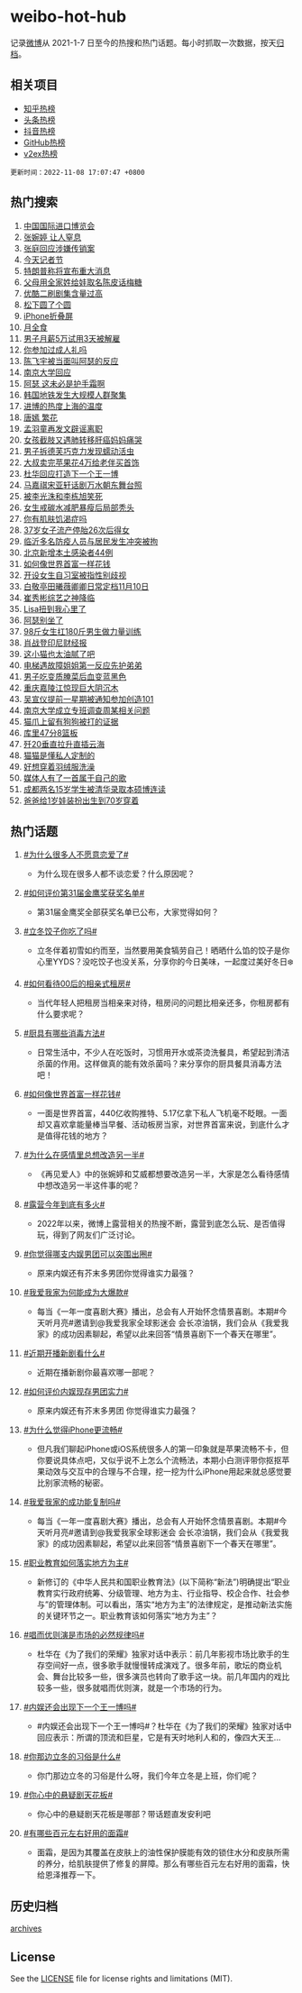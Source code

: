 # weibo-hot-hub

记录[微博](https://www.weibo.com)从 2021-1-7 日至今的热搜和热门话题。每小时抓取一次数据，按天[归档](archives)。

## 相关项目

- [知乎热榜](https://github.com/lonnyzhang423/zhihu-hot-hub)
- [头条热榜](https://github.com/lonnyzhang423/toutiao-hot-hub)
- [抖音热榜](https://github.com/lonnyzhang423/douyin-hot-hub)
- [GitHub热榜](https://github.com/lonnyzhang423/github-hot-hub)
- [v2ex热榜](https://github.com/lonnyzhang423/v2ex-hot-hub)


`更新时间：2022-11-08 17:07:47 +0800`

## 热门搜索

1. [中国国际进口博览会](https://m.weibo.cn/search?containerid=100103type%3D1%26t%3D10%26q%3D%23%E4%B8%AD%E5%9B%BD%E5%9B%BD%E9%99%85%E8%BF%9B%E5%8F%A3%E5%8D%9A%E8%A7%88%E4%BC%9A%23&stream_entry_id=51&isnewpage=1&extparam=seat%3D1%26c_type%3D51%26pos%3D0%26cate%3D10103%26filter_type%3Drealtimehot%26dgr%3D0%26display_time%3D1667898465%26pre_seqid%3D16678984657360258186396&luicode=10000011&lfid=106003type%253D25%2526t%253D3%2526disable_hot%253D1%2526filter_type%253Drealtimehot)
1. [张婉婷 让人窒息](https://m.weibo.cn/search?containerid=100103type%3D1%26t%3D10%26q%3D%E5%BC%A0%E5%A9%89%E5%A9%B7+%E8%AE%A9%E4%BA%BA%E7%AA%92%E6%81%AF&stream_entry_id=31&isnewpage=1&extparam=seat%3D1%26c_type%3D31%26q%3D%25E5%25BC%25A0%25E5%25A9%2589%25E5%25A9%25B7%2520%25E8%25AE%25A9%25E4%25BA%25BA%25E7%25AA%2592%25E6%2581%25AF%26pos%3D0%26flag%3D2%26band_rank%3D1%26dgr%3D0%26filter_type%3Drealtimehot%26realpos%3D1%26cate%3D5001%26lcate%3D5001%26display_time%3D1667898465%26pre_seqid%3D16678984657360258186396&luicode=10000011&lfid=106003type%253D25%2526t%253D3%2526disable_hot%253D1%2526filter_type%253Drealtimehot)
1. [张庭回应涉嫌传销案](https://m.weibo.cn/search?containerid=100103type%3D1%26t%3D10%26q%3D%23%E5%BC%A0%E5%BA%AD%E5%9B%9E%E5%BA%94%E6%B6%89%E5%AB%8C%E4%BC%A0%E9%94%80%E6%A1%88%23&stream_entry_id=31&isnewpage=1&extparam=seat%3D1%26c_type%3D31%26q%3D%2523%25E5%25BC%25A0%25E5%25BA%25AD%25E5%259B%259E%25E5%25BA%2594%25E6%25B6%2589%25E5%25AB%258C%25E4%25BC%25A0%25E9%2594%2580%25E6%25A1%2588%2523%26pos%3D1%26flag%3D1%26band_rank%3D2%26dgr%3D0%26filter_type%3Drealtimehot%26realpos%3D2%26cate%3D5001%26lcate%3D5001%26display_time%3D1667898465%26pre_seqid%3D16678984657360258186396&luicode=10000011&lfid=106003type%253D25%2526t%253D3%2526disable_hot%253D1%2526filter_type%253Drealtimehot)
1. [今天记者节](https://m.weibo.cn/search?containerid=100103type%3D1%26t%3D10%26q%3D%23%E4%BB%8A%E5%A4%A9%E8%AE%B0%E8%80%85%E8%8A%82%23&stream_entry_id=31&isnewpage=1&extparam=seat%3D1%26c_type%3D31%26q%3D%2523%25E4%25BB%258A%25E5%25A4%25A9%25E8%25AE%25B0%25E8%2580%2585%25E8%258A%2582%2523%26pos%3D2%26flag%3D0%26band_rank%3D3%26dgr%3D0%26filter_type%3Drealtimehot%26realpos%3D3%26cate%3D5001%26lcate%3D5001%26display_time%3D1667898465%26pre_seqid%3D16678984657360258186396&luicode=10000011&lfid=106003type%253D25%2526t%253D3%2526disable_hot%253D1%2526filter_type%253Drealtimehot)
1. [特朗普称将宣布重大消息](https://m.weibo.cn/search?containerid=100103type%3D1%26t%3D10%26q%3D%23%E7%89%B9%E6%9C%97%E6%99%AE%E7%A7%B0%E5%B0%86%E5%AE%A3%E5%B8%83%E9%87%8D%E5%A4%A7%E6%B6%88%E6%81%AF%23&stream_entry_id=31&isnewpage=1&extparam=seat%3D1%26c_type%3D31%26q%3D%2523%25E7%2589%25B9%25E6%259C%2597%25E6%2599%25AE%25E7%25A7%25B0%25E5%25B0%2586%25E5%25AE%25A3%25E5%25B8%2583%25E9%2587%258D%25E5%25A4%25A7%25E6%25B6%2588%25E6%2581%25AF%2523%26pos%3D3%26flag%3D0%26band_rank%3D4%26dgr%3D0%26filter_type%3Drealtimehot%26realpos%3D4%26cate%3D5001%26lcate%3D5001%26display_time%3D1667898465%26pre_seqid%3D16678984657360258186396&luicode=10000011&lfid=106003type%253D25%2526t%253D3%2526disable_hot%253D1%2526filter_type%253Drealtimehot)
1. [父母用全家姓给娃取名陈皮话梅糖](https://m.weibo.cn/search?containerid=100103type%3D1%26t%3D10%26q%3D%23%E7%88%B6%E6%AF%8D%E7%94%A8%E5%85%A8%E5%AE%B6%E5%A7%93%E7%BB%99%E5%A8%83%E5%8F%96%E5%90%8D%E9%99%88%E7%9A%AE%E8%AF%9D%E6%A2%85%E7%B3%96%23&stream_entry_id=31&isnewpage=1&extparam=seat%3D1%26c_type%3D31%26q%3D%2523%25E7%2588%25B6%25E6%25AF%258D%25E7%2594%25A8%25E5%2585%25A8%25E5%25AE%25B6%25E5%25A7%2593%25E7%25BB%2599%25E5%25A8%2583%25E5%258F%2596%25E5%2590%258D%25E9%2599%2588%25E7%259A%25AE%25E8%25AF%259D%25E6%25A2%2585%25E7%25B3%2596%2523%26pos%3D4%26flag%3D1%26band_rank%3D5%26dgr%3D0%26filter_type%3Drealtimehot%26realpos%3D5%26cate%3D5001%26lcate%3D5001%26display_time%3D1667898465%26pre_seqid%3D16678984657360258186396&luicode=10000011&lfid=106003type%253D25%2526t%253D3%2526disable_hot%253D1%2526filter_type%253Drealtimehot)
1. [优酷二刷剧集含量过高](https://m.weibo.cn/search?containerid=100103type%3D1%26t%3D10%26q%3D%23%E4%BC%98%E9%85%B7%E4%BA%8C%E5%88%B7%E5%89%A7%E9%9B%86%E5%90%AB%E9%87%8F%E8%BF%87%E9%AB%98%23&stream_entry_id=31&isnewpage=1&extparam=seat%3D1%26c_type%3D31%26q%3D%2523%25E4%25BC%2598%25E9%2585%25B7%25E4%25BA%258C%25E5%2588%25B7%25E5%2589%25A7%25E9%259B%2586%25E5%2590%25AB%25E9%2587%258F%25E8%25BF%2587%25E9%25AB%2598%2523%26pos%3D5%26flag%3D1%26band_rank%3D6%26dgr%3D0%26filter_type%3Drealtimehot%26realpos%3D6%26cate%3D5001%26lcate%3D5001%26display_time%3D1667898465%26pre_seqid%3D16678984657360258186396&luicode=10000011&lfid=106003type%253D25%2526t%253D3%2526disable_hot%253D1%2526filter_type%253Drealtimehot)
1. [松下圆了个圆](https://m.weibo.cn/search?containerid=100103type%3D1%26t%3D10%26q%3D%23%E6%9D%BE%E4%B8%8B%E5%9C%86%E4%BA%86%E4%B8%AA%E5%9C%86%23&stream_entry_id=31&isnewpage=1&extparam=seat%3D1%26c_type%3D31%26dgr%3D0%26q%3D%2523%25E6%259D%25BE%25E4%25B8%258B%25E5%259C%2586%25E4%25BA%2586%25E4%25B8%25AA%25E5%259C%2586%2523%26pos%3D6%26band_rank%3D7%26topic_ad%3D1%26filter_type%3Drealtimehot%26adid%3D170774%26cate%3D5001%26lcate%3D5001%26display_time%3D1667898465%26pre_seqid%3D16678984657360258186396&luicode=10000011&lfid=106003type%253D25%2526t%253D3%2526disable_hot%253D1%2526filter_type%253Drealtimehot)
1. [iPhone折叠屏](https://m.weibo.cn/search?containerid=100103type%3D1%26t%3D10%26q%3DiPhone%E6%8A%98%E5%8F%A0%E5%B1%8F&stream_entry_id=31&isnewpage=1&extparam=seat%3D1%26c_type%3D31%26q%3DiPhone%25E6%258A%2598%25E5%258F%25A0%25E5%25B1%258F%26pos%3D7%26flag%3D0%26band_rank%3D7%26dgr%3D0%26filter_type%3Drealtimehot%26realpos%3D7%26cate%3D5001%26lcate%3D5001%26display_time%3D1667898465%26pre_seqid%3D16678984657360258186396&luicode=10000011&lfid=106003type%253D25%2526t%253D3%2526disable_hot%253D1%2526filter_type%253Drealtimehot)
1. [月全食](https://m.weibo.cn/search?containerid=100103type%3D1%26t%3D10%26q%3D%E6%9C%88%E5%85%A8%E9%A3%9F&stream_entry_id=31&isnewpage=1&extparam=seat%3D1%26c_type%3D31%26q%3D%25E6%259C%2588%25E5%2585%25A8%25E9%25A3%259F%26pos%3D8%26flag%3D1%26band_rank%3D8%26dgr%3D0%26filter_type%3Drealtimehot%26realpos%3D8%26cate%3D5001%26lcate%3D5001%26display_time%3D1667898465%26pre_seqid%3D16678984657360258186396&luicode=10000011&lfid=106003type%253D25%2526t%253D3%2526disable_hot%253D1%2526filter_type%253Drealtimehot)
1. [男子月薪5万试用3天被解雇](https://m.weibo.cn/search?containerid=100103type%3D1%26t%3D10%26q%3D%23%E7%94%B7%E5%AD%90%E6%9C%88%E8%96%AA5%E4%B8%87%E8%AF%95%E7%94%A83%E5%A4%A9%E8%A2%AB%E8%A7%A3%E9%9B%87%23&stream_entry_id=31&isnewpage=1&extparam=seat%3D1%26c_type%3D31%26q%3D%2523%25E7%2594%25B7%25E5%25AD%2590%25E6%259C%2588%25E8%2596%25AA5%25E4%25B8%2587%25E8%25AF%2595%25E7%2594%25A83%25E5%25A4%25A9%25E8%25A2%25AB%25E8%25A7%25A3%25E9%259B%2587%2523%26pos%3D9%26flag%3D2%26band_rank%3D9%26dgr%3D0%26filter_type%3Drealtimehot%26realpos%3D9%26cate%3D5001%26lcate%3D5001%26display_time%3D1667898465%26pre_seqid%3D16678984657360258186396&luicode=10000011&lfid=106003type%253D25%2526t%253D3%2526disable_hot%253D1%2526filter_type%253Drealtimehot)
1. [你参加过成人礼吗](https://m.weibo.cn/search?containerid=100103type%3D1%26t%3D10%26q%3D%23%E4%BD%A0%E5%8F%82%E5%8A%A0%E8%BF%87%E6%88%90%E4%BA%BA%E7%A4%BC%E5%90%97%23&stream_entry_id=31&isnewpage=1&extparam=seat%3D1%26c_type%3D31%26q%3D%2523%25E4%25BD%25A0%25E5%258F%2582%25E5%258A%25A0%25E8%25BF%2587%25E6%2588%2590%25E4%25BA%25BA%25E7%25A4%25BC%25E5%2590%2597%2523%26pos%3D10%26flag%3D1%26band_rank%3D10%26dgr%3D0%26filter_type%3Drealtimehot%26realpos%3D10%26cate%3D5001%26lcate%3D5001%26display_time%3D1667898465%26pre_seqid%3D16678984657360258186396&luicode=10000011&lfid=106003type%253D25%2526t%253D3%2526disable_hot%253D1%2526filter_type%253Drealtimehot)
1. [陈飞宇被当面叫阿瑟的反应](https://m.weibo.cn/search?containerid=100103type%3D1%26t%3D10%26q%3D%23%E9%99%88%E9%A3%9E%E5%AE%87%E8%A2%AB%E5%BD%93%E9%9D%A2%E5%8F%AB%E9%98%BF%E7%91%9F%E7%9A%84%E5%8F%8D%E5%BA%94%23&stream_entry_id=31&isnewpage=1&extparam=seat%3D1%26c_type%3D31%26q%3D%2523%25E9%2599%2588%25E9%25A3%259E%25E5%25AE%2587%25E8%25A2%25AB%25E5%25BD%2593%25E9%259D%25A2%25E5%258F%25AB%25E9%2598%25BF%25E7%2591%259F%25E7%259A%2584%25E5%258F%258D%25E5%25BA%2594%2523%26pos%3D11%26flag%3D1%26band_rank%3D11%26dgr%3D0%26filter_type%3Drealtimehot%26realpos%3D11%26cate%3D5001%26lcate%3D5001%26display_time%3D1667898465%26pre_seqid%3D16678984657360258186396&luicode=10000011&lfid=106003type%253D25%2526t%253D3%2526disable_hot%253D1%2526filter_type%253Drealtimehot)
1. [南京大学回应](https://m.weibo.cn/search?containerid=100103type%3D1%26t%3D10%26q%3D%23%E5%8D%97%E4%BA%AC%E5%A4%A7%E5%AD%A6%E5%9B%9E%E5%BA%94%23&stream_entry_id=31&isnewpage=1&extparam=seat%3D1%26c_type%3D31%26q%3D%2523%25E5%258D%2597%25E4%25BA%25AC%25E5%25A4%25A7%25E5%25AD%25A6%25E5%259B%259E%25E5%25BA%2594%2523%26pos%3D12%26flag%3D0%26band_rank%3D12%26dgr%3D0%26filter_type%3Drealtimehot%26realpos%3D12%26cate%3D5001%26lcate%3D5001%26display_time%3D1667898465%26pre_seqid%3D16678984657360258186396&luicode=10000011&lfid=106003type%253D25%2526t%253D3%2526disable_hot%253D1%2526filter_type%253Drealtimehot)
1. [阿瑟 这未必是护手霜啊](https://m.weibo.cn/search?containerid=100103type%3D1%26t%3D10%26q%3D%E9%98%BF%E7%91%9F+%E8%BF%99%E6%9C%AA%E5%BF%85%E6%98%AF%E6%8A%A4%E6%89%8B%E9%9C%9C%E5%95%8A&stream_entry_id=31&isnewpage=1&extparam=seat%3D1%26c_type%3D31%26q%3D%25E9%2598%25BF%25E7%2591%259F%2520%25E8%25BF%2599%25E6%259C%25AA%25E5%25BF%2585%25E6%2598%25AF%25E6%258A%25A4%25E6%2589%258B%25E9%259C%259C%25E5%2595%258A%26pos%3D13%26flag%3D1%26band_rank%3D13%26dgr%3D0%26filter_type%3Drealtimehot%26realpos%3D13%26cate%3D5001%26lcate%3D5001%26display_time%3D1667898465%26pre_seqid%3D16678984657360258186396&luicode=10000011&lfid=106003type%253D25%2526t%253D3%2526disable_hot%253D1%2526filter_type%253Drealtimehot)
1. [韩国地铁发生大规模人群聚集](https://m.weibo.cn/search?containerid=100103type%3D1%26t%3D10%26q%3D%23%E9%9F%A9%E5%9B%BD%E5%9C%B0%E9%93%81%E5%8F%91%E7%94%9F%E5%A4%A7%E8%A7%84%E6%A8%A1%E4%BA%BA%E7%BE%A4%E8%81%9A%E9%9B%86%23&stream_entry_id=31&isnewpage=1&extparam=seat%3D1%26c_type%3D31%26q%3D%2523%25E9%259F%25A9%25E5%259B%25BD%25E5%259C%25B0%25E9%2593%2581%25E5%258F%2591%25E7%2594%259F%25E5%25A4%25A7%25E8%25A7%2584%25E6%25A8%25A1%25E4%25BA%25BA%25E7%25BE%25A4%25E8%2581%259A%25E9%259B%2586%2523%26pos%3D14%26flag%3D1%26band_rank%3D14%26dgr%3D0%26filter_type%3Drealtimehot%26realpos%3D14%26cate%3D5001%26lcate%3D5001%26display_time%3D1667898465%26pre_seqid%3D16678984657360258186396&luicode=10000011&lfid=106003type%253D25%2526t%253D3%2526disable_hot%253D1%2526filter_type%253Drealtimehot)
1. [进博的热度上海的温度](https://m.weibo.cn/search?containerid=100103type%3D1%26t%3D10%26q%3D%23%E8%BF%9B%E5%8D%9A%E7%9A%84%E7%83%AD%E5%BA%A6%E4%B8%8A%E6%B5%B7%E7%9A%84%E6%B8%A9%E5%BA%A6%23&stream_entry_id=31&isnewpage=1&extparam=seat%3D1%26c_type%3D31%26q%3D%2523%25E8%25BF%259B%25E5%258D%259A%25E7%259A%2584%25E7%2583%25AD%25E5%25BA%25A6%25E4%25B8%258A%25E6%25B5%25B7%25E7%259A%2584%25E6%25B8%25A9%25E5%25BA%25A6%2523%26pos%3D15%26flag%3D0%26band_rank%3D15%26dgr%3D0%26filter_type%3Drealtimehot%26adid%3D170934%26realpos%3D15%26cate%3D5001%26lcate%3D5001%26display_time%3D1667898465%26pre_seqid%3D16678984657360258186396&luicode=10000011&lfid=106003type%253D25%2526t%253D3%2526disable_hot%253D1%2526filter_type%253Drealtimehot)
1. [唐嫣 繁花](https://m.weibo.cn/search?containerid=100103type%3D1%26t%3D10%26q%3D%E5%94%90%E5%AB%A3+%E7%B9%81%E8%8A%B1&stream_entry_id=31&isnewpage=1&extparam=seat%3D1%26c_type%3D31%26q%3D%25E5%2594%2590%25E5%25AB%25A3%2520%25E7%25B9%2581%25E8%258A%25B1%26pos%3D16%26flag%3D1%26band_rank%3D16%26dgr%3D0%26filter_type%3Drealtimehot%26realpos%3D16%26cate%3D5001%26lcate%3D5001%26display_time%3D1667898465%26pre_seqid%3D16678984657360258186396&luicode=10000011&lfid=106003type%253D25%2526t%253D3%2526disable_hot%253D1%2526filter_type%253Drealtimehot)
1. [孟羽童再发文辟谣离职](https://m.weibo.cn/search?containerid=100103type%3D1%26t%3D10%26q%3D%23%E5%AD%9F%E7%BE%BD%E7%AB%A5%E5%86%8D%E5%8F%91%E6%96%87%E8%BE%9F%E8%B0%A3%E7%A6%BB%E8%81%8C%23&stream_entry_id=31&isnewpage=1&extparam=seat%3D1%26c_type%3D31%26q%3D%2523%25E5%25AD%259F%25E7%25BE%25BD%25E7%25AB%25A5%25E5%2586%258D%25E5%258F%2591%25E6%2596%2587%25E8%25BE%259F%25E8%25B0%25A3%25E7%25A6%25BB%25E8%2581%258C%2523%26pos%3D17%26flag%3D1%26band_rank%3D17%26dgr%3D0%26filter_type%3Drealtimehot%26realpos%3D17%26cate%3D5001%26lcate%3D5001%26display_time%3D1667898465%26pre_seqid%3D16678984657360258186396&luicode=10000011&lfid=106003type%253D25%2526t%253D3%2526disable_hot%253D1%2526filter_type%253Drealtimehot)
1. [女孩截肢又遇肺转移肝癌妈妈痛哭](https://m.weibo.cn/search?containerid=100103type%3D1%26t%3D10%26q%3D%E5%A5%B3%E5%AD%A9%E6%88%AA%E8%82%A2%E5%8F%88%E9%81%87%E8%82%BA%E8%BD%AC%E7%A7%BB%E8%82%9D%E7%99%8C%E5%A6%88%E5%A6%88%E7%97%9B%E5%93%AD&stream_entry_id=31&isnewpage=1&extparam=seat%3D1%26c_type%3D31%26q%3D%25E5%25A5%25B3%25E5%25AD%25A9%25E6%2588%25AA%25E8%2582%25A2%25E5%258F%2588%25E9%2581%2587%25E8%2582%25BA%25E8%25BD%25AC%25E7%25A7%25BB%25E8%2582%259D%25E7%2599%258C%25E5%25A6%2588%25E5%25A6%2588%25E7%2597%259B%25E5%2593%25AD%26pos%3D18%26flag%3D0%26band_rank%3D18%26dgr%3D0%26filter_type%3Drealtimehot%26realpos%3D18%26cate%3D5001%26lcate%3D5001%26display_time%3D1667898465%26pre_seqid%3D16678984657360258186396&luicode=10000011&lfid=106003type%253D25%2526t%253D3%2526disable_hot%253D1%2526filter_type%253Drealtimehot)
1. [男子拆德芙巧克力发现蠕动活虫](https://m.weibo.cn/search?containerid=100103type%3D1%26t%3D10%26q%3D%23%E7%94%B7%E5%AD%90%E6%8B%86%E5%BE%B7%E8%8A%99%E5%B7%A7%E5%85%8B%E5%8A%9B%E5%8F%91%E7%8E%B0%E8%A0%95%E5%8A%A8%E6%B4%BB%E8%99%AB%23&stream_entry_id=31&isnewpage=1&extparam=seat%3D1%26c_type%3D31%26q%3D%2523%25E7%2594%25B7%25E5%25AD%2590%25E6%258B%2586%25E5%25BE%25B7%25E8%258A%2599%25E5%25B7%25A7%25E5%2585%258B%25E5%258A%259B%25E5%258F%2591%25E7%258E%25B0%25E8%25A0%2595%25E5%258A%25A8%25E6%25B4%25BB%25E8%2599%25AB%2523%26pos%3D19%26flag%3D1%26band_rank%3D19%26dgr%3D0%26filter_type%3Drealtimehot%26realpos%3D19%26cate%3D5001%26lcate%3D5001%26display_time%3D1667898465%26pre_seqid%3D16678984657360258186396&luicode=10000011&lfid=106003type%253D25%2526t%253D3%2526disable_hot%253D1%2526filter_type%253Drealtimehot)
1. [大叔卖完苹果花4万给老伴买首饰](https://m.weibo.cn/search?containerid=100103type%3D1%26t%3D10%26q%3D%23%E5%A4%A7%E5%8F%94%E5%8D%96%E5%AE%8C%E8%8B%B9%E6%9E%9C%E8%8A%B14%E4%B8%87%E7%BB%99%E8%80%81%E4%BC%B4%E4%B9%B0%E9%A6%96%E9%A5%B0%23&stream_entry_id=31&isnewpage=1&extparam=seat%3D1%26c_type%3D31%26q%3D%2523%25E5%25A4%25A7%25E5%258F%2594%25E5%258D%2596%25E5%25AE%258C%25E8%258B%25B9%25E6%259E%259C%25E8%258A%25B14%25E4%25B8%2587%25E7%25BB%2599%25E8%2580%2581%25E4%25BC%25B4%25E4%25B9%25B0%25E9%25A6%2596%25E9%25A5%25B0%2523%26pos%3D20%26flag%3D0%26band_rank%3D20%26dgr%3D0%26filter_type%3Drealtimehot%26realpos%3D20%26cate%3D5001%26lcate%3D5001%26display_time%3D1667898465%26pre_seqid%3D16678984657360258186396&luicode=10000011&lfid=106003type%253D25%2526t%253D3%2526disable_hot%253D1%2526filter_type%253Drealtimehot)
1. [杜华回应打造下一个王一博](https://m.weibo.cn/search?containerid=100103type%3D1%26t%3D10%26q%3D%23%E6%9D%9C%E5%8D%8E%E5%9B%9E%E5%BA%94%E6%89%93%E9%80%A0%E4%B8%8B%E4%B8%80%E4%B8%AA%E7%8E%8B%E4%B8%80%E5%8D%9A%23&stream_entry_id=31&isnewpage=1&extparam=seat%3D1%26c_type%3D31%26q%3D%2523%25E6%259D%259C%25E5%258D%258E%25E5%259B%259E%25E5%25BA%2594%25E6%2589%2593%25E9%2580%25A0%25E4%25B8%258B%25E4%25B8%2580%25E4%25B8%25AA%25E7%258E%258B%25E4%25B8%2580%25E5%258D%259A%2523%26pos%3D21%26flag%3D1%26band_rank%3D21%26dgr%3D0%26filter_type%3Drealtimehot%26realpos%3D21%26cate%3D5001%26lcate%3D5001%26display_time%3D1667898465%26pre_seqid%3D16678984657360258186396&luicode=10000011&lfid=106003type%253D25%2526t%253D3%2526disable_hot%253D1%2526filter_type%253Drealtimehot)
1. [马嘉祺宋亚轩话剧万水朝东舞台照](https://m.weibo.cn/search?containerid=100103type%3D1%26t%3D10%26q%3D%23%E9%A9%AC%E5%98%89%E7%A5%BA%E5%AE%8B%E4%BA%9A%E8%BD%A9%E8%AF%9D%E5%89%A7%E4%B8%87%E6%B0%B4%E6%9C%9D%E4%B8%9C%E8%88%9E%E5%8F%B0%E7%85%A7%23&stream_entry_id=31&isnewpage=1&extparam=seat%3D1%26c_type%3D31%26q%3D%2523%25E9%25A9%25AC%25E5%2598%2589%25E7%25A5%25BA%25E5%25AE%258B%25E4%25BA%259A%25E8%25BD%25A9%25E8%25AF%259D%25E5%2589%25A7%25E4%25B8%2587%25E6%25B0%25B4%25E6%259C%259D%25E4%25B8%259C%25E8%2588%259E%25E5%258F%25B0%25E7%2585%25A7%2523%26pos%3D22%26flag%3D1%26band_rank%3D22%26dgr%3D0%26filter_type%3Drealtimehot%26realpos%3D22%26cate%3D5001%26lcate%3D5001%26display_time%3D1667898465%26pre_seqid%3D16678984657360258186396&luicode=10000011&lfid=106003type%253D25%2526t%253D3%2526disable_hot%253D1%2526filter_type%253Drealtimehot)
1. [被李光洙和李栋旭笑死](https://m.weibo.cn/search?containerid=100103type%3D1%26t%3D10%26q%3D%23%E8%A2%AB%E6%9D%8E%E5%85%89%E6%B4%99%E5%92%8C%E6%9D%8E%E6%A0%8B%E6%97%AD%E7%AC%91%E6%AD%BB%23&stream_entry_id=31&isnewpage=1&extparam=seat%3D1%26c_type%3D31%26q%3D%2523%25E8%25A2%25AB%25E6%259D%258E%25E5%2585%2589%25E6%25B4%2599%25E5%2592%258C%25E6%259D%258E%25E6%25A0%258B%25E6%2597%25AD%25E7%25AC%2591%25E6%25AD%25BB%2523%26pos%3D23%26flag%3D1%26band_rank%3D23%26dgr%3D0%26filter_type%3Drealtimehot%26realpos%3D23%26cate%3D5001%26lcate%3D5001%26display_time%3D1667898465%26pre_seqid%3D16678984657360258186396&luicode=10000011&lfid=106003type%253D25%2526t%253D3%2526disable_hot%253D1%2526filter_type%253Drealtimehot)
1. [女生戒碳水减肥暴瘦后局部秃头](https://m.weibo.cn/search?containerid=100103type%3D1%26t%3D10%26q%3D%23%E5%A5%B3%E7%94%9F%E6%88%92%E7%A2%B3%E6%B0%B4%E5%87%8F%E8%82%A5%E6%9A%B4%E7%98%A6%E5%90%8E%E5%B1%80%E9%83%A8%E7%A7%83%E5%A4%B4%23&stream_entry_id=31&isnewpage=1&extparam=seat%3D1%26c_type%3D31%26q%3D%2523%25E5%25A5%25B3%25E7%2594%259F%25E6%2588%2592%25E7%25A2%25B3%25E6%25B0%25B4%25E5%2587%258F%25E8%2582%25A5%25E6%259A%25B4%25E7%2598%25A6%25E5%2590%258E%25E5%25B1%2580%25E9%2583%25A8%25E7%25A7%2583%25E5%25A4%25B4%2523%26pos%3D24%26flag%3D0%26band_rank%3D24%26dgr%3D0%26filter_type%3Drealtimehot%26realpos%3D24%26cate%3D5001%26lcate%3D5001%26display_time%3D1667898465%26pre_seqid%3D16678984657360258186396&luicode=10000011&lfid=106003type%253D25%2526t%253D3%2526disable_hot%253D1%2526filter_type%253Drealtimehot)
1. [你有肌肤饥渴症吗](https://m.weibo.cn/search?containerid=100103type%3D1%26t%3D10%26q%3D%23%E4%BD%A0%E6%9C%89%E8%82%8C%E8%82%A4%E9%A5%A5%E6%B8%B4%E7%97%87%E5%90%97%23&stream_entry_id=31&isnewpage=1&extparam=seat%3D1%26c_type%3D31%26q%3D%2523%25E4%25BD%25A0%25E6%259C%2589%25E8%2582%258C%25E8%2582%25A4%25E9%25A5%25A5%25E6%25B8%25B4%25E7%2597%2587%25E5%2590%2597%2523%26pos%3D25%26flag%3D0%26band_rank%3D25%26dgr%3D0%26filter_type%3Drealtimehot%26realpos%3D25%26cate%3D5001%26lcate%3D5001%26display_time%3D1667898465%26pre_seqid%3D16678984657360258186396&luicode=10000011&lfid=106003type%253D25%2526t%253D3%2526disable_hot%253D1%2526filter_type%253Drealtimehot)
1. [37岁女子流产停胎26次后得女](https://m.weibo.cn/search?containerid=100103type%3D1%26t%3D10%26q%3D%2337%E5%B2%81%E5%A5%B3%E5%AD%90%E6%B5%81%E4%BA%A7%E5%81%9C%E8%83%8E26%E6%AC%A1%E5%90%8E%E5%BE%97%E5%A5%B3%23&stream_entry_id=31&isnewpage=1&extparam=seat%3D1%26c_type%3D31%26q%3D%252337%25E5%25B2%2581%25E5%25A5%25B3%25E5%25AD%2590%25E6%25B5%2581%25E4%25BA%25A7%25E5%2581%259C%25E8%2583%258E26%25E6%25AC%25A1%25E5%2590%258E%25E5%25BE%2597%25E5%25A5%25B3%2523%26pos%3D26%26flag%3D0%26band_rank%3D26%26dgr%3D0%26filter_type%3Drealtimehot%26realpos%3D26%26cate%3D5001%26lcate%3D5001%26display_time%3D1667898465%26pre_seqid%3D16678984657360258186396&luicode=10000011&lfid=106003type%253D25%2526t%253D3%2526disable_hot%253D1%2526filter_type%253Drealtimehot)
1. [临沂多名防疫人员与居民发生冲突被拘](https://m.weibo.cn/search?containerid=100103type%3D1%26t%3D10%26q%3D%23%E4%B8%B4%E6%B2%82%E5%A4%9A%E5%90%8D%E9%98%B2%E7%96%AB%E4%BA%BA%E5%91%98%E4%B8%8E%E5%B1%85%E6%B0%91%E5%8F%91%E7%94%9F%E5%86%B2%E7%AA%81%E8%A2%AB%E6%8B%98%23&stream_entry_id=31&isnewpage=1&extparam=seat%3D1%26c_type%3D31%26q%3D%2523%25E4%25B8%25B4%25E6%25B2%2582%25E5%25A4%259A%25E5%2590%258D%25E9%2598%25B2%25E7%2596%25AB%25E4%25BA%25BA%25E5%2591%2598%25E4%25B8%258E%25E5%25B1%2585%25E6%25B0%2591%25E5%258F%2591%25E7%2594%259F%25E5%2586%25B2%25E7%25AA%2581%25E8%25A2%25AB%25E6%258B%2598%2523%26pos%3D27%26flag%3D0%26band_rank%3D27%26dgr%3D0%26filter_type%3Drealtimehot%26realpos%3D27%26cate%3D5001%26lcate%3D5001%26display_time%3D1667898465%26pre_seqid%3D16678984657360258186396&luicode=10000011&lfid=106003type%253D25%2526t%253D3%2526disable_hot%253D1%2526filter_type%253Drealtimehot)
1. [北京新增本土感染者44例](https://m.weibo.cn/search?containerid=100103type%3D1%26t%3D10%26q%3D%23%E5%8C%97%E4%BA%AC%E6%96%B0%E5%A2%9E%E6%9C%AC%E5%9C%9F%E6%84%9F%E6%9F%93%E8%80%8544%E4%BE%8B%23&stream_entry_id=31&isnewpage=1&extparam=seat%3D1%26c_type%3D31%26q%3D%2523%25E5%258C%2597%25E4%25BA%25AC%25E6%2596%25B0%25E5%25A2%259E%25E6%259C%25AC%25E5%259C%259F%25E6%2584%259F%25E6%259F%2593%25E8%2580%258544%25E4%25BE%258B%2523%26pos%3D28%26flag%3D1%26band_rank%3D28%26dgr%3D0%26filter_type%3Drealtimehot%26realpos%3D28%26cate%3D5001%26lcate%3D5001%26display_time%3D1667898465%26pre_seqid%3D16678984657360258186396&luicode=10000011&lfid=106003type%253D25%2526t%253D3%2526disable_hot%253D1%2526filter_type%253Drealtimehot)
1. [如何像世界首富一样花钱](https://m.weibo.cn/search?containerid=100103type%3D1%26t%3D10%26q%3D%23%E5%A6%82%E4%BD%95%E5%83%8F%E4%B8%96%E7%95%8C%E9%A6%96%E5%AF%8C%E4%B8%80%E6%A0%B7%E8%8A%B1%E9%92%B1%23&stream_entry_id=31&isnewpage=1&extparam=seat%3D1%26c_type%3D31%26q%3D%2523%25E5%25A6%2582%25E4%25BD%2595%25E5%2583%258F%25E4%25B8%2596%25E7%2595%258C%25E9%25A6%2596%25E5%25AF%258C%25E4%25B8%2580%25E6%25A0%25B7%25E8%258A%25B1%25E9%2592%25B1%2523%26pos%3D29%26flag%3D0%26band_rank%3D29%26dgr%3D0%26filter_type%3Drealtimehot%26realpos%3D29%26cate%3D5001%26lcate%3D5001%26display_time%3D1667898465%26pre_seqid%3D16678984657360258186396&luicode=10000011&lfid=106003type%253D25%2526t%253D3%2526disable_hot%253D1%2526filter_type%253Drealtimehot)
1. [开设女生自习室被指性别歧视](https://m.weibo.cn/search?containerid=100103type%3D1%26t%3D10%26q%3D%23%E5%BC%80%E8%AE%BE%E5%A5%B3%E7%94%9F%E8%87%AA%E4%B9%A0%E5%AE%A4%E8%A2%AB%E6%8C%87%E6%80%A7%E5%88%AB%E6%AD%A7%E8%A7%86%23&stream_entry_id=31&isnewpage=1&extparam=seat%3D1%26c_type%3D31%26q%3D%2523%25E5%25BC%2580%25E8%25AE%25BE%25E5%25A5%25B3%25E7%2594%259F%25E8%2587%25AA%25E4%25B9%25A0%25E5%25AE%25A4%25E8%25A2%25AB%25E6%258C%2587%25E6%2580%25A7%25E5%2588%25AB%25E6%25AD%25A7%25E8%25A7%2586%2523%26pos%3D30%26flag%3D0%26band_rank%3D30%26dgr%3D0%26filter_type%3Drealtimehot%26realpos%3D30%26cate%3D5001%26lcate%3D5001%26display_time%3D1667898465%26pre_seqid%3D16678984657360258186396&luicode=10000011&lfid=106003type%253D25%2526t%253D3%2526disable_hot%253D1%2526filter_type%253Drealtimehot)
1. [白敬亭田曦薇卿卿日常定档11月10日](https://m.weibo.cn/search?containerid=100103type%3D1%26t%3D10%26q%3D%23%E7%99%BD%E6%95%AC%E4%BA%AD%E7%94%B0%E6%9B%A6%E8%96%87%E5%8D%BF%E5%8D%BF%E6%97%A5%E5%B8%B8%E5%AE%9A%E6%A1%A311%E6%9C%8810%E6%97%A5%23&stream_entry_id=31&isnewpage=1&extparam=seat%3D1%26c_type%3D31%26q%3D%2523%25E7%2599%25BD%25E6%2595%25AC%25E4%25BA%25AD%25E7%2594%25B0%25E6%259B%25A6%25E8%2596%2587%25E5%258D%25BF%25E5%258D%25BF%25E6%2597%25A5%25E5%25B8%25B8%25E5%25AE%259A%25E6%25A1%25A311%25E6%259C%258810%25E6%2597%25A5%2523%26pos%3D31%26flag%3D0%26band_rank%3D31%26dgr%3D0%26filter_type%3Drealtimehot%26realpos%3D31%26cate%3D5001%26lcate%3D5001%26display_time%3D1667898465%26pre_seqid%3D16678984657360258186396&luicode=10000011&lfid=106003type%253D25%2526t%253D3%2526disable_hot%253D1%2526filter_type%253Drealtimehot)
1. [崔秀彬综艺之神降临](https://m.weibo.cn/search?containerid=100103type%3D1%26t%3D10%26q%3D%23%E5%B4%94%E7%A7%80%E5%BD%AC%E7%BB%BC%E8%89%BA%E4%B9%8B%E7%A5%9E%E9%99%8D%E4%B8%B4%23&stream_entry_id=31&isnewpage=1&extparam=seat%3D1%26c_type%3D31%26q%3D%2523%25E5%25B4%2594%25E7%25A7%2580%25E5%25BD%25AC%25E7%25BB%25BC%25E8%2589%25BA%25E4%25B9%258B%25E7%25A5%259E%25E9%2599%258D%25E4%25B8%25B4%2523%26pos%3D32%26flag%3D1%26band_rank%3D32%26dgr%3D0%26filter_type%3Drealtimehot%26realpos%3D32%26cate%3D5001%26lcate%3D5001%26display_time%3D1667898465%26pre_seqid%3D16678984657360258186396&luicode=10000011&lfid=106003type%253D25%2526t%253D3%2526disable_hot%253D1%2526filter_type%253Drealtimehot)
1. [Lisa扭到我心里了](https://m.weibo.cn/search?containerid=100103type%3D1%26t%3D10%26q%3D%23Lisa%E6%89%AD%E5%88%B0%E6%88%91%E5%BF%83%E9%87%8C%E4%BA%86%23&stream_entry_id=31&isnewpage=1&extparam=seat%3D1%26c_type%3D31%26q%3D%2523Lisa%25E6%2589%25AD%25E5%2588%25B0%25E6%2588%2591%25E5%25BF%2583%25E9%2587%258C%25E4%25BA%2586%2523%26pos%3D33%26flag%3D1%26band_rank%3D33%26dgr%3D0%26filter_type%3Drealtimehot%26realpos%3D33%26cate%3D5001%26lcate%3D5001%26display_time%3D1667898465%26pre_seqid%3D16678984657360258186396&luicode=10000011&lfid=106003type%253D25%2526t%253D3%2526disable_hot%253D1%2526filter_type%253Drealtimehot)
1. [阿瑟别坐了](https://m.weibo.cn/search?containerid=100103type%3D1%26t%3D10%26q%3D%23%E9%98%BF%E7%91%9F%E5%88%AB%E5%9D%90%E4%BA%86%23&stream_entry_id=31&isnewpage=1&extparam=seat%3D1%26c_type%3D31%26q%3D%2523%25E9%2598%25BF%25E7%2591%259F%25E5%2588%25AB%25E5%259D%2590%25E4%25BA%2586%2523%26pos%3D34%26flag%3D1%26band_rank%3D34%26dgr%3D0%26filter_type%3Drealtimehot%26realpos%3D34%26cate%3D5001%26lcate%3D5001%26display_time%3D1667898465%26pre_seqid%3D16678984657360258186396&luicode=10000011&lfid=106003type%253D25%2526t%253D3%2526disable_hot%253D1%2526filter_type%253Drealtimehot)
1. [98斤女生扛180斤男生做力量训练](https://m.weibo.cn/search?containerid=100103type%3D1%26t%3D10%26q%3D%2398%E6%96%A4%E5%A5%B3%E7%94%9F%E6%89%9B180%E6%96%A4%E7%94%B7%E7%94%9F%E5%81%9A%E5%8A%9B%E9%87%8F%E8%AE%AD%E7%BB%83%23&stream_entry_id=31&isnewpage=1&extparam=seat%3D1%26c_type%3D31%26q%3D%252398%25E6%2596%25A4%25E5%25A5%25B3%25E7%2594%259F%25E6%2589%259B180%25E6%2596%25A4%25E7%2594%25B7%25E7%2594%259F%25E5%2581%259A%25E5%258A%259B%25E9%2587%258F%25E8%25AE%25AD%25E7%25BB%2583%2523%26pos%3D35%26flag%3D0%26band_rank%3D35%26dgr%3D0%26filter_type%3Drealtimehot%26realpos%3D35%26cate%3D5001%26lcate%3D5001%26display_time%3D1667898465%26pre_seqid%3D16678984657360258186396&luicode=10000011&lfid=106003type%253D25%2526t%253D3%2526disable_hot%253D1%2526filter_type%253Drealtimehot)
1. [肖战登印尼财经报](https://m.weibo.cn/search?containerid=100103type%3D1%26t%3D10%26q%3D%23%E8%82%96%E6%88%98%E7%99%BB%E5%8D%B0%E5%B0%BC%E8%B4%A2%E7%BB%8F%E6%8A%A5%23&stream_entry_id=31&isnewpage=1&extparam=seat%3D1%26c_type%3D31%26q%3D%2523%25E8%2582%2596%25E6%2588%2598%25E7%2599%25BB%25E5%258D%25B0%25E5%25B0%25BC%25E8%25B4%25A2%25E7%25BB%258F%25E6%258A%25A5%2523%26pos%3D36%26flag%3D1%26band_rank%3D36%26dgr%3D0%26filter_type%3Drealtimehot%26realpos%3D36%26cate%3D5001%26lcate%3D5001%26display_time%3D1667898465%26pre_seqid%3D16678984657360258186396&luicode=10000011&lfid=106003type%253D25%2526t%253D3%2526disable_hot%253D1%2526filter_type%253Drealtimehot)
1. [这小猫也太油腻了吧](https://m.weibo.cn/search?containerid=100103type%3D1%26t%3D10%26q%3D%23%E8%BF%99%E5%B0%8F%E7%8C%AB%E4%B9%9F%E5%A4%AA%E6%B2%B9%E8%85%BB%E4%BA%86%E5%90%A7%23&stream_entry_id=31&isnewpage=1&extparam=seat%3D1%26c_type%3D31%26q%3D%2523%25E8%25BF%2599%25E5%25B0%258F%25E7%258C%25AB%25E4%25B9%259F%25E5%25A4%25AA%25E6%25B2%25B9%25E8%2585%25BB%25E4%25BA%2586%25E5%2590%25A7%2523%26pos%3D37%26flag%3D0%26band_rank%3D37%26dgr%3D0%26filter_type%3Drealtimehot%26realpos%3D37%26cate%3D5001%26lcate%3D5001%26display_time%3D1667898465%26pre_seqid%3D16678984657360258186396&luicode=10000011&lfid=106003type%253D25%2526t%253D3%2526disable_hot%253D1%2526filter_type%253Drealtimehot)
1. [电梯遇故障姐姐第一反应先护弟弟](https://m.weibo.cn/search?containerid=100103type%3D1%26t%3D10%26q%3D%23%E7%94%B5%E6%A2%AF%E9%81%87%E6%95%85%E9%9A%9C%E5%A7%90%E5%A7%90%E7%AC%AC%E4%B8%80%E5%8F%8D%E5%BA%94%E5%85%88%E6%8A%A4%E5%BC%9F%E5%BC%9F%23&stream_entry_id=31&isnewpage=1&extparam=seat%3D1%26c_type%3D31%26q%3D%2523%25E7%2594%25B5%25E6%25A2%25AF%25E9%2581%2587%25E6%2595%2585%25E9%259A%259C%25E5%25A7%2590%25E5%25A7%2590%25E7%25AC%25AC%25E4%25B8%2580%25E5%258F%258D%25E5%25BA%2594%25E5%2585%2588%25E6%258A%25A4%25E5%25BC%259F%25E5%25BC%259F%2523%26pos%3D38%26flag%3D0%26band_rank%3D38%26dgr%3D0%26filter_type%3Drealtimehot%26realpos%3D38%26cate%3D5001%26lcate%3D5001%26display_time%3D1667898465%26pre_seqid%3D16678984657360258186396&luicode=10000011&lfid=106003type%253D25%2526t%253D3%2526disable_hot%253D1%2526filter_type%253Drealtimehot)
1. [男子吃变质腌菜后血变蓝黑色](https://m.weibo.cn/search?containerid=100103type%3D1%26t%3D10%26q%3D%23%E7%94%B7%E5%AD%90%E5%90%83%E5%8F%98%E8%B4%A8%E8%85%8C%E8%8F%9C%E5%90%8E%E8%A1%80%E5%8F%98%E8%93%9D%E9%BB%91%E8%89%B2%23&stream_entry_id=31&isnewpage=1&extparam=seat%3D1%26c_type%3D31%26q%3D%2523%25E7%2594%25B7%25E5%25AD%2590%25E5%2590%2583%25E5%258F%2598%25E8%25B4%25A8%25E8%2585%258C%25E8%258F%259C%25E5%2590%258E%25E8%25A1%2580%25E5%258F%2598%25E8%2593%259D%25E9%25BB%2591%25E8%2589%25B2%2523%26pos%3D39%26flag%3D0%26band_rank%3D39%26dgr%3D0%26filter_type%3Drealtimehot%26realpos%3D39%26cate%3D5001%26lcate%3D5001%26display_time%3D1667898465%26pre_seqid%3D16678984657360258186396&luicode=10000011&lfid=106003type%253D25%2526t%253D3%2526disable_hot%253D1%2526filter_type%253Drealtimehot)
1. [重庆嘉陵江惊现巨大阴沉木](https://m.weibo.cn/search?containerid=100103type%3D1%26t%3D10%26q%3D%23%E9%87%8D%E5%BA%86%E5%98%89%E9%99%B5%E6%B1%9F%E6%83%8A%E7%8E%B0%E5%B7%A8%E5%A4%A7%E9%98%B4%E6%B2%89%E6%9C%A8%23&stream_entry_id=31&isnewpage=1&extparam=seat%3D1%26c_type%3D31%26q%3D%2523%25E9%2587%258D%25E5%25BA%2586%25E5%2598%2589%25E9%2599%25B5%25E6%25B1%259F%25E6%2583%258A%25E7%258E%25B0%25E5%25B7%25A8%25E5%25A4%25A7%25E9%2598%25B4%25E6%25B2%2589%25E6%259C%25A8%2523%26pos%3D40%26flag%3D0%26band_rank%3D40%26dgr%3D0%26filter_type%3Drealtimehot%26realpos%3D40%26cate%3D5001%26lcate%3D5001%26display_time%3D1667898465%26pre_seqid%3D16678984657360258186396&luicode=10000011&lfid=106003type%253D25%2526t%253D3%2526disable_hot%253D1%2526filter_type%253Drealtimehot)
1. [吴宣仪提前一星期被通知参加创造101](https://m.weibo.cn/search?containerid=100103type%3D1%26t%3D10%26q%3D%23%E5%90%B4%E5%AE%A3%E4%BB%AA%E6%8F%90%E5%89%8D%E4%B8%80%E6%98%9F%E6%9C%9F%E8%A2%AB%E9%80%9A%E7%9F%A5%E5%8F%82%E5%8A%A0%E5%88%9B%E9%80%A0101%23&stream_entry_id=31&isnewpage=1&extparam=seat%3D1%26c_type%3D31%26q%3D%2523%25E5%2590%25B4%25E5%25AE%25A3%25E4%25BB%25AA%25E6%258F%2590%25E5%2589%258D%25E4%25B8%2580%25E6%2598%259F%25E6%259C%259F%25E8%25A2%25AB%25E9%2580%259A%25E7%259F%25A5%25E5%258F%2582%25E5%258A%25A0%25E5%2588%259B%25E9%2580%25A0101%2523%26pos%3D41%26flag%3D0%26band_rank%3D41%26dgr%3D0%26filter_type%3Drealtimehot%26realpos%3D41%26cate%3D5001%26lcate%3D5001%26display_time%3D1667898465%26pre_seqid%3D16678984657360258186396&luicode=10000011&lfid=106003type%253D25%2526t%253D3%2526disable_hot%253D1%2526filter_type%253Drealtimehot)
1. [南京大学成立专班调查周某相关问题](https://m.weibo.cn/search?containerid=100103type%3D1%26t%3D10%26q%3D%23%E5%8D%97%E4%BA%AC%E5%A4%A7%E5%AD%A6%E6%88%90%E7%AB%8B%E4%B8%93%E7%8F%AD%E8%B0%83%E6%9F%A5%E5%91%A8%E6%9F%90%E7%9B%B8%E5%85%B3%E9%97%AE%E9%A2%98%23&stream_entry_id=31&isnewpage=1&extparam=seat%3D1%26c_type%3D31%26q%3D%2523%25E5%258D%2597%25E4%25BA%25AC%25E5%25A4%25A7%25E5%25AD%25A6%25E6%2588%2590%25E7%25AB%258B%25E4%25B8%2593%25E7%258F%25AD%25E8%25B0%2583%25E6%259F%25A5%25E5%2591%25A8%25E6%259F%2590%25E7%259B%25B8%25E5%2585%25B3%25E9%2597%25AE%25E9%25A2%2598%2523%26pos%3D42%26flag%3D1%26band_rank%3D42%26dgr%3D0%26filter_type%3Drealtimehot%26realpos%3D42%26cate%3D5001%26lcate%3D5001%26display_time%3D1667898465%26pre_seqid%3D16678984657360258186396&luicode=10000011&lfid=106003type%253D25%2526t%253D3%2526disable_hot%253D1%2526filter_type%253Drealtimehot)
1. [猫爪上留有狗狗被打的证据](https://m.weibo.cn/search?containerid=100103type%3D1%26t%3D10%26q%3D%23%E7%8C%AB%E7%88%AA%E4%B8%8A%E7%95%99%E6%9C%89%E7%8B%97%E7%8B%97%E8%A2%AB%E6%89%93%E7%9A%84%E8%AF%81%E6%8D%AE%23&stream_entry_id=31&isnewpage=1&extparam=seat%3D1%26c_type%3D31%26q%3D%2523%25E7%258C%25AB%25E7%2588%25AA%25E4%25B8%258A%25E7%2595%2599%25E6%259C%2589%25E7%258B%2597%25E7%258B%2597%25E8%25A2%25AB%25E6%2589%2593%25E7%259A%2584%25E8%25AF%2581%25E6%258D%25AE%2523%26pos%3D43%26flag%3D0%26band_rank%3D43%26dgr%3D0%26filter_type%3Drealtimehot%26realpos%3D43%26cate%3D5001%26lcate%3D5001%26display_time%3D1667898465%26pre_seqid%3D16678984657360258186396&luicode=10000011&lfid=106003type%253D25%2526t%253D3%2526disable_hot%253D1%2526filter_type%253Drealtimehot)
1. [库里47分8篮板](https://m.weibo.cn/search?containerid=100103type%3D1%26t%3D10%26q%3D%23%E5%BA%93%E9%87%8C47%E5%88%868%E7%AF%AE%E6%9D%BF%23&stream_entry_id=31&isnewpage=1&extparam=seat%3D1%26c_type%3D31%26q%3D%2523%25E5%25BA%2593%25E9%2587%258C47%25E5%2588%25868%25E7%25AF%25AE%25E6%259D%25BF%2523%26pos%3D44%26flag%3D0%26band_rank%3D44%26dgr%3D0%26filter_type%3Drealtimehot%26realpos%3D44%26cate%3D5001%26lcate%3D5001%26display_time%3D1667898465%26pre_seqid%3D16678984657360258186396&luicode=10000011&lfid=106003type%253D25%2526t%253D3%2526disable_hot%253D1%2526filter_type%253Drealtimehot)
1. [歼20垂直拉升直插云海](https://m.weibo.cn/search?containerid=100103type%3D1%26t%3D10%26q%3D%23%E6%AD%BC20%E5%9E%82%E7%9B%B4%E6%8B%89%E5%8D%87%E7%9B%B4%E6%8F%92%E4%BA%91%E6%B5%B7%23&stream_entry_id=31&isnewpage=1&extparam=seat%3D1%26c_type%3D31%26q%3D%2523%25E6%25AD%25BC20%25E5%259E%2582%25E7%259B%25B4%25E6%258B%2589%25E5%258D%2587%25E7%259B%25B4%25E6%258F%2592%25E4%25BA%2591%25E6%25B5%25B7%2523%26pos%3D45%26flag%3D0%26band_rank%3D45%26dgr%3D0%26filter_type%3Drealtimehot%26realpos%3D45%26cate%3D5001%26lcate%3D5001%26display_time%3D1667898465%26pre_seqid%3D16678984657360258186396&luicode=10000011&lfid=106003type%253D25%2526t%253D3%2526disable_hot%253D1%2526filter_type%253Drealtimehot)
1. [猫猫是懂私人定制的](https://m.weibo.cn/search?containerid=100103type%3D1%26t%3D10%26q%3D%23%E7%8C%AB%E7%8C%AB%E6%98%AF%E6%87%82%E7%A7%81%E4%BA%BA%E5%AE%9A%E5%88%B6%E7%9A%84%23&stream_entry_id=31&isnewpage=1&extparam=seat%3D1%26c_type%3D31%26q%3D%2523%25E7%258C%25AB%25E7%258C%25AB%25E6%2598%25AF%25E6%2587%2582%25E7%25A7%2581%25E4%25BA%25BA%25E5%25AE%259A%25E5%2588%25B6%25E7%259A%2584%2523%26pos%3D46%26flag%3D1%26band_rank%3D46%26dgr%3D0%26filter_type%3Drealtimehot%26realpos%3D46%26cate%3D5001%26lcate%3D5001%26display_time%3D1667898465%26pre_seqid%3D16678984657360258186396&luicode=10000011&lfid=106003type%253D25%2526t%253D3%2526disable_hot%253D1%2526filter_type%253Drealtimehot)
1. [好想穿着羽绒服洗澡](https://m.weibo.cn/search?containerid=100103type%3D1%26t%3D10%26q%3D%23%E5%A5%BD%E6%83%B3%E7%A9%BF%E7%9D%80%E7%BE%BD%E7%BB%92%E6%9C%8D%E6%B4%97%E6%BE%A1%23&stream_entry_id=31&isnewpage=1&extparam=seat%3D1%26c_type%3D31%26q%3D%2523%25E5%25A5%25BD%25E6%2583%25B3%25E7%25A9%25BF%25E7%259D%2580%25E7%25BE%25BD%25E7%25BB%2592%25E6%259C%258D%25E6%25B4%2597%25E6%25BE%25A1%2523%26pos%3D47%26flag%3D1%26band_rank%3D47%26dgr%3D0%26filter_type%3Drealtimehot%26realpos%3D47%26cate%3D5001%26lcate%3D5001%26display_time%3D1667898465%26pre_seqid%3D16678984657360258186396&luicode=10000011&lfid=106003type%253D25%2526t%253D3%2526disable_hot%253D1%2526filter_type%253Drealtimehot)
1. [媒体人有了一首属于自己的歌](https://m.weibo.cn/search?containerid=100103type%3D1%26t%3D10%26q%3D%23%E5%AA%92%E4%BD%93%E4%BA%BA%E6%9C%89%E4%BA%86%E4%B8%80%E9%A6%96%E5%B1%9E%E4%BA%8E%E8%87%AA%E5%B7%B1%E7%9A%84%E6%AD%8C%23&stream_entry_id=31&isnewpage=1&extparam=seat%3D1%26c_type%3D31%26q%3D%2523%25E5%25AA%2592%25E4%25BD%2593%25E4%25BA%25BA%25E6%259C%2589%25E4%25BA%2586%25E4%25B8%2580%25E9%25A6%2596%25E5%25B1%259E%25E4%25BA%258E%25E8%2587%25AA%25E5%25B7%25B1%25E7%259A%2584%25E6%25AD%258C%2523%26pos%3D48%26flag%3D0%26band_rank%3D48%26dgr%3D0%26filter_type%3Drealtimehot%26realpos%3D48%26cate%3D5001%26lcate%3D5001%26display_time%3D1667898465%26pre_seqid%3D16678984657360258186396&luicode=10000011&lfid=106003type%253D25%2526t%253D3%2526disable_hot%253D1%2526filter_type%253Drealtimehot)
1. [成都两名15岁学生被清华录取本硕博连读](https://m.weibo.cn/search?containerid=100103type%3D1%26t%3D10%26q%3D%23%E6%88%90%E9%83%BD%E4%B8%A4%E5%90%8D15%E5%B2%81%E5%AD%A6%E7%94%9F%E8%A2%AB%E6%B8%85%E5%8D%8E%E5%BD%95%E5%8F%96%E6%9C%AC%E7%A1%95%E5%8D%9A%E8%BF%9E%E8%AF%BB%23&stream_entry_id=31&isnewpage=1&extparam=seat%3D1%26c_type%3D31%26q%3D%2523%25E6%2588%2590%25E9%2583%25BD%25E4%25B8%25A4%25E5%2590%258D15%25E5%25B2%2581%25E5%25AD%25A6%25E7%2594%259F%25E8%25A2%25AB%25E6%25B8%2585%25E5%258D%258E%25E5%25BD%2595%25E5%258F%2596%25E6%259C%25AC%25E7%25A1%2595%25E5%258D%259A%25E8%25BF%259E%25E8%25AF%25BB%2523%26pos%3D49%26flag%3D0%26band_rank%3D49%26dgr%3D0%26filter_type%3Drealtimehot%26realpos%3D49%26cate%3D5001%26lcate%3D5001%26display_time%3D1667898465%26pre_seqid%3D16678984657360258186396&luicode=10000011&lfid=106003type%253D25%2526t%253D3%2526disable_hot%253D1%2526filter_type%253Drealtimehot)
1. [爸爸给1岁娃装扮出生到70岁穿着](https://m.weibo.cn/search?containerid=100103type%3D1%26t%3D10%26q%3D%23%E7%88%B8%E7%88%B8%E7%BB%991%E5%B2%81%E5%A8%83%E8%A3%85%E6%89%AE%E5%87%BA%E7%94%9F%E5%88%B070%E5%B2%81%E7%A9%BF%E7%9D%80%23&stream_entry_id=31&isnewpage=1&extparam=seat%3D1%26c_type%3D31%26q%3D%2523%25E7%2588%25B8%25E7%2588%25B8%25E7%25BB%25991%25E5%25B2%2581%25E5%25A8%2583%25E8%25A3%2585%25E6%2589%25AE%25E5%2587%25BA%25E7%2594%259F%25E5%2588%25B070%25E5%25B2%2581%25E7%25A9%25BF%25E7%259D%2580%2523%26pos%3D50%26flag%3D1%26band_rank%3D50%26dgr%3D0%26filter_type%3Drealtimehot%26realpos%3D50%26cate%3D5001%26lcate%3D5001%26display_time%3D1667898465%26pre_seqid%3D16678984657360258186396&luicode=10000011&lfid=106003type%253D25%2526t%253D3%2526disable_hot%253D1%2526filter_type%253Drealtimehot)

## 热门话题

1. [#为什么很多人不愿意恋爱了#](https://m.weibo.cn/search?containerid=231522type%3D1%26t%3D10%26q%3D%23%E4%B8%BA%E4%BB%80%E4%B9%88%E5%BE%88%E5%A4%9A%E4%BA%BA%E4%B8%8D%E6%84%BF%E6%84%8F%E6%81%8B%E7%88%B1%E4%BA%86%23&stream_entry_id=128&isnewpage=1&extparam=seat%3D1%26c_type%3D128%26unitid%3D1667820639036%26cate%3D5004%26pos%3D1-0-0%26lcate%3D5004%26dgr%3D0%26display_time%3D1667898467%26pre_seqid%3D1667898467019029166196&luicode=10000011&lfid=231648_-_4)
    - 为什么现在很多人都不谈恋爱？什么原因呢？

1. [#如何评价第31届金鹰奖获奖名单#](https://m.weibo.cn/search?containerid=231522type%3D1%26t%3D10%26q%3D%23%E5%A6%82%E4%BD%95%E8%AF%84%E4%BB%B7%E7%AC%AC31%E5%B1%8A%E9%87%91%E9%B9%B0%E5%A5%96%E8%8E%B7%E5%A5%96%E5%90%8D%E5%8D%95%23&stream_entry_id=128&isnewpage=1&extparam=seat%3D1%26c_type%3D128%26unitid%3D1667793028821%26cate%3D5004%26pos%3D1-0-1%26lcate%3D5004%26dgr%3D0%26display_time%3D1667898467%26pre_seqid%3D1667898467019029166196&luicode=10000011&lfid=231648_-_4)
    - 第31届金鹰奖全部获奖名单已公布，大家觉得如何？

1. [#立冬饺子你吃了吗#](https://m.weibo.cn/search?containerid=231522type%3D1%26t%3D10%26q%3D%23%E7%AB%8B%E5%86%AC%E9%A5%BA%E5%AD%90%E4%BD%A0%E5%90%83%E4%BA%86%E5%90%97%23&stream_entry_id=128&isnewpage=1&extparam=seat%3D1%26c_type%3D128%26unitid%3D1667828141547%26cate%3D5004%26pos%3D1-0-2%26lcate%3D5004%26dgr%3D0%26display_time%3D1667898467%26pre_seqid%3D1667898467019029166196&luicode=10000011&lfid=231648_-_4)
    - 立冬伴着初雪如约而至，当然要用美食犒劳自己！晒晒什么馅的饺子是你心里YYDS？没吃饺子也没关系，分享你的今日美味，一起度过美好冬日❄️ ​​​

1. [#如何看待00后的相亲式租房#](https://m.weibo.cn/search?containerid=231522type%3D1%26t%3D10%26q%3D%23%E5%A6%82%E4%BD%95%E7%9C%8B%E5%BE%8500%E5%90%8E%E7%9A%84%E7%9B%B8%E4%BA%B2%E5%BC%8F%E7%A7%9F%E6%88%BF%23&stream_entry_id=128&isnewpage=1&extparam=seat%3D1%26c_type%3D128%26unitid%3D1667801440461%26cate%3D5004%26pos%3D1-0-3%26lcate%3D5004%26dgr%3D0%26display_time%3D1667898467%26pre_seqid%3D1667898467019029166196&luicode=10000011&lfid=231648_-_4)
    - 当代年轻人把租房当相亲来对待，租房问的问题比相亲还多，你租房都有什么要求呢？

1. [#厨具有哪些消毒方法#](https://m.weibo.cn/search?containerid=231522type%3D1%26t%3D10%26q%3D%23%E5%8E%A8%E5%85%B7%E6%9C%89%E5%93%AA%E4%BA%9B%E6%B6%88%E6%AF%92%E6%96%B9%E6%B3%95%23&stream_entry_id=128&isnewpage=1&extparam=seat%3D1%26c_type%3D128%26unitid%3D44856%26cate%3D5004%26pos%3D1-0-4%26lcate%3D5004%26dgr%3D0%26display_time%3D1667898467%26pre_seqid%3D1667898467019029166196&luicode=10000011&lfid=231648_-_4)
    - 日常生活中，不少人在吃饭时，习惯用开水或茶烫洗餐具，希望起到清洁杀菌的作用。这样做真的能有效杀菌吗？来分享你的厨具餐具消毒方法吧！

1. [#如何像世界首富一样花钱#](https://m.weibo.cn/search?containerid=231522type%3D1%26t%3D10%26q%3D%23%E5%A6%82%E4%BD%95%E5%83%8F%E4%B8%96%E7%95%8C%E9%A6%96%E5%AF%8C%E4%B8%80%E6%A0%B7%E8%8A%B1%E9%92%B1%23&stream_entry_id=128&isnewpage=1&extparam=seat%3D1%26c_type%3D128%26unitid%3D1667890539759%26cate%3D5004%26pos%3D1-0-5%26lcate%3D5004%26dgr%3D0%26display_time%3D1667898467%26pre_seqid%3D1667898467019029166196&luicode=10000011&lfid=231648_-_4)
    - 一面是世界首富，440亿收购推特、5.17亿拿下私人飞机毫不眨眼。一面却又喜欢拿能量棒当早餐、活动板房当家，对世界首富来说，到底什么才是值得花钱的地方？

1. [#为什么在感情里总想改造另一半#](https://m.weibo.cn/search?containerid=231522type%3D1%26t%3D10%26q%3D%23%E4%B8%BA%E4%BB%80%E4%B9%88%E5%9C%A8%E6%84%9F%E6%83%85%E9%87%8C%E6%80%BB%E6%83%B3%E6%94%B9%E9%80%A0%E5%8F%A6%E4%B8%80%E5%8D%8A%23&stream_entry_id=128&isnewpage=1&extparam=seat%3D1%26c_type%3D128%26unitid%3D1667890240896%26cate%3D5004%26pos%3D1-0-6%26lcate%3D5004%26dgr%3D0%26display_time%3D1667898467%26pre_seqid%3D1667898467019029166196&luicode=10000011&lfid=231648_-_4)
    - 《再见爱人》中的张婉婷和艾威都想要改造另一半，大家是怎么看待感情中想改造另一半这件事的呢？

1. [#露营今年到底有多火#](https://m.weibo.cn/search?containerid=231522type%3D1%26t%3D10%26q%3D%23%E9%9C%B2%E8%90%A5%E4%BB%8A%E5%B9%B4%E5%88%B0%E5%BA%95%E6%9C%89%E5%A4%9A%E7%81%AB%23&stream_entry_id=128&isnewpage=1&extparam=seat%3D1%26c_type%3D128%26unitid%3D1667807135634%26cate%3D5004%26pos%3D1-0-7%26lcate%3D5004%26dgr%3D0%26display_time%3D1667898467%26pre_seqid%3D1667898467019029166196&luicode=10000011&lfid=231648_-_4)
    - 2022年以来，微博上露营相关的热搜不断，露营到底怎么玩、是否值得玩，得到了网友们广泛讨论。

1. [#你觉得哪支内娱男团可以突围出圈#](https://m.weibo.cn/search?containerid=231522type%3D1%26t%3D10%26q%3D%23%E4%BD%A0%E8%A7%89%E5%BE%97%E5%93%AA%E6%94%AF%E5%86%85%E5%A8%B1%E7%94%B7%E5%9B%A2%E5%8F%AF%E4%BB%A5%E7%AA%81%E5%9B%B4%E5%87%BA%E5%9C%88%23&stream_entry_id=128&isnewpage=1&extparam=seat%3D1%26c_type%3D128%26unitid%3D1667893257058%26cate%3D5004%26pos%3D1-0-8%26lcate%3D5004%26dgr%3D0%26display_time%3D1667898467%26pre_seqid%3D1667898467019029166196&luicode=10000011&lfid=231648_-_4)
    - 原来内娱还有芥末多男团你觉得谁实力最强？

1. [#我爱我家为何能成为大爆款#](https://m.weibo.cn/search?containerid=231522type%3D1%26t%3D10%26q%3D%23%E6%88%91%E7%88%B1%E6%88%91%E5%AE%B6%E4%B8%BA%E4%BD%95%E8%83%BD%E6%88%90%E4%B8%BA%E5%A4%A7%E7%88%86%E6%AC%BE%23&stream_entry_id=128&isnewpage=1&extparam=seat%3D1%26c_type%3D128%26unitid%3D1667893254887%26cate%3D5004%26pos%3D1-0-9%26lcate%3D5004%26dgr%3D0%26display_time%3D1667898467%26pre_seqid%3D1667898467019029166196&luicode=10000011&lfid=231648_-_4)
    - 每当《一年一度喜剧大赛》播出，总会有人开始怀念情景喜剧。本期#今天听月亮#邀请到@我爱我家全球影迷会 会长凉油锅，我们会从《我爱我家》的成功因素聊起，希望以此来回答“情景喜剧下一个春天在哪里”。

1. [#近期开播新剧看什么#](https://m.weibo.cn/search?containerid=231522type%3D1%26t%3D10%26q%3D%23%E8%BF%91%E6%9C%9F%E5%BC%80%E6%92%AD%E6%96%B0%E5%89%A7%E7%9C%8B%E4%BB%80%E4%B9%88%23&stream_entry_id=128&isnewpage=1&extparam=seat%3D1%26c_type%3D128%26unitid%3D1667892954118%26cate%3D5004%26pos%3D1-0-10%26lcate%3D5004%26dgr%3D0%26display_time%3D1667898467%26pre_seqid%3D1667898467019029166196&luicode=10000011&lfid=231648_-_4)
    - 近期在播新剧你最喜欢哪一部呢？

1. [#如何评价内娱现存男团实力#](https://m.weibo.cn/search?containerid=231522type%3D1%26t%3D10%26q%3D%23%E5%A6%82%E4%BD%95%E8%AF%84%E4%BB%B7%E5%86%85%E5%A8%B1%E7%8E%B0%E5%AD%98%E7%94%B7%E5%9B%A2%E5%AE%9E%E5%8A%9B%23&stream_entry_id=128&isnewpage=1&extparam=seat%3D1%26c_type%3D128%26unitid%3D1667892952489%26cate%3D5004%26pos%3D1-0-11%26lcate%3D5004%26dgr%3D0%26display_time%3D1667898467%26pre_seqid%3D1667898467019029166196&luicode=10000011&lfid=231648_-_4)
    - 原来内娱还有芥末多男团 你觉得谁实力最强？

1. [#为什么觉得iPhone更流畅#](https://m.weibo.cn/search?containerid=231522type%3D1%26t%3D10%26q%3D%23%E4%B8%BA%E4%BB%80%E4%B9%88%E8%A7%89%E5%BE%97iPhone%E6%9B%B4%E6%B5%81%E7%95%85%23&stream_entry_id=128&isnewpage=1&extparam=seat%3D1%26c_type%3D128%26unitid%3D1667820341328%26cate%3D5004%26pos%3D1-0-12%26lcate%3D5004%26dgr%3D0%26display_time%3D1667898467%26pre_seqid%3D1667898467019029166196&luicode=10000011&lfid=231648_-_4)
    - 但凡我们聊起iPhone或iOS系统很多人的第一印象就是苹果流畅不卡，但你要说具体点吧，又似乎说不上怎么个流畅法，本期小白测评带你抠抠苹果动效与交互中的合理与不合理，挖一挖为什么iPhone用起来就总感觉要比别家流畅的秘密。

1. [#我爱我家的成功能复制吗#](https://m.weibo.cn/search?containerid=231522type%3D1%26t%3D10%26q%3D%23%E6%88%91%E7%88%B1%E6%88%91%E5%AE%B6%E7%9A%84%E6%88%90%E5%8A%9F%E8%83%BD%E5%A4%8D%E5%88%B6%E5%90%97%23&stream_entry_id=128&isnewpage=1&extparam=seat%3D1%26c_type%3D128%26unitid%3D1667810751479%26cate%3D5004%26pos%3D1-0-13%26lcate%3D5004%26dgr%3D0%26display_time%3D1667898467%26pre_seqid%3D1667898467019029166196&luicode=10000011&lfid=231648_-_4)
    - 每当《一年一度喜剧大赛》播出，总会有人开始怀念情景喜剧。本期#今天听月亮#邀请到@我爱我家全球影迷会 会长凉油锅，我们会从《我爱我家》的成功因素聊起，希望以此来回答“情景喜剧下一个春天在哪里”。

1. [#职业教育如何落实地方为主#](https://m.weibo.cn/search?containerid=231522type%3D1%26t%3D10%26q%3D%23%E8%81%8C%E4%B8%9A%E6%95%99%E8%82%B2%E5%A6%82%E4%BD%95%E8%90%BD%E5%AE%9E%E5%9C%B0%E6%96%B9%E4%B8%BA%E4%B8%BB%23&stream_entry_id=128&isnewpage=1&extparam=seat%3D1%26c_type%3D128%26unitid%3D1667799936788%26cate%3D5004%26pos%3D1-0-14%26lcate%3D5004%26dgr%3D0%26display_time%3D1667898467%26pre_seqid%3D1667898467019029166196&luicode=10000011&lfid=231648_-_4)
    - 新修订的《中华人民共和国职业教育法》(以下简称“新法”)明确提出“职业教育实行政府统筹、分级管理、地方为主、行业指导、校企合作、社会参与”的管理体制。可以看出，落实“地方为主”的法律规定，是推动新法实施的关键环节之一。职业教育该如何落实“地方为主”？

1. [#唱而优则演是市场的必然规律吗#](https://m.weibo.cn/search?containerid=231522type%3D1%26t%3D10%26q%3D%23%E5%94%B1%E8%80%8C%E4%BC%98%E5%88%99%E6%BC%94%E6%98%AF%E5%B8%82%E5%9C%BA%E7%9A%84%E5%BF%85%E7%84%B6%E8%A7%84%E5%BE%8B%E5%90%97%23&stream_entry_id=128&isnewpage=1&extparam=seat%3D1%26c_type%3D128%26unitid%3D1667895661950%26cate%3D5004%26pos%3D1-0-15%26lcate%3D5004%26dgr%3D0%26display_time%3D1667898467%26pre_seqid%3D1667898467019029166196&luicode=10000011&lfid=231648_-_4)
    - 杜华在《为了我们的荣耀》独家对话中表示：前几年影视市场比歌手的生存空间好一点，很多歌手就慢慢转成演戏了。很多年前，歌坛的商业机会、舞台比较多一些，很多演员也转向了歌手这一块。前几年国内的戏比较多一些，很多就唱而优则演，就是一个市场的行为。

1. [#内娱还会出现下一个王一博吗#](https://m.weibo.cn/search?containerid=231522type%3D1%26t%3D10%26q%3D%23%E5%86%85%E5%A8%B1%E8%BF%98%E4%BC%9A%E5%87%BA%E7%8E%B0%E4%B8%8B%E4%B8%80%E4%B8%AA%E7%8E%8B%E4%B8%80%E5%8D%9A%E5%90%97%23&stream_entry_id=128&isnewpage=1&extparam=seat%3D1%26c_type%3D128%26unitid%3D1667893258015%26cate%3D5004%26pos%3D1-0-16%26lcate%3D5004%26dgr%3D0%26display_time%3D1667898467%26pre_seqid%3D1667898467019029166196&luicode=10000011&lfid=231648_-_4)
    - #内娱还会出现下一个王一博吗#？杜华在《为了我们的荣耀》独家对话中回应表示：所谓的顶流和巨星，它是有天时地利人和的，像四大天王...

1. [#你那边立冬的习俗是什么#](https://m.weibo.cn/search?containerid=231522type%3D1%26t%3D10%26q%3D%23%E4%BD%A0%E9%82%A3%E8%BE%B9%E7%AB%8B%E5%86%AC%E7%9A%84%E4%B9%A0%E4%BF%97%E6%98%AF%E4%BB%80%E4%B9%88%23&stream_entry_id=128&isnewpage=1&extparam=seat%3D1%26c_type%3D128%26unitid%3D1667802935414%26cate%3D5004%26pos%3D1-0-17%26lcate%3D5004%26dgr%3D0%26display_time%3D1667898467%26pre_seqid%3D1667898467019029166196&luicode=10000011&lfid=231648_-_4)
    - 你门那边立冬的习俗是什么呀，我们今年立冬是上班，你们呢？

1. [#你心中的悬疑剧天花板#](https://m.weibo.cn/search?containerid=231522type%3D1%26t%3D10%26q%3D%23%E4%BD%A0%E5%BF%83%E4%B8%AD%E7%9A%84%E6%82%AC%E7%96%91%E5%89%A7%E5%A4%A9%E8%8A%B1%E6%9D%BF%23&stream_entry_id=128&isnewpage=1&extparam=seat%3D1%26c_type%3D128%26unitid%3D1667795132394%26cate%3D5004%26pos%3D1-0-18%26lcate%3D5004%26dgr%3D0%26display_time%3D1667898467%26pre_seqid%3D1667898467019029166196&luicode=10000011&lfid=231648_-_4)
    - 你心中的悬疑剧天花板是哪部？带话题直发安利吧

1. [#有哪些百元左右好用的面霜#](https://m.weibo.cn/search?containerid=231522type%3D1%26t%3D10%26q%3D%23%E6%9C%89%E5%93%AA%E4%BA%9B%E7%99%BE%E5%85%83%E5%B7%A6%E5%8F%B3%E5%A5%BD%E7%94%A8%E7%9A%84%E9%9D%A2%E9%9C%9C%23&stream_entry_id=128&isnewpage=1&extparam=seat%3D1%26c_type%3D128%26unitid%3D1667790640081%26cate%3D5004%26pos%3D1-0-19%26lcate%3D5004%26dgr%3D0%26display_time%3D1667898467%26pre_seqid%3D1667898467019029166196&luicode=10000011&lfid=231648_-_4)
    - 面霜，是因为其覆盖在皮肤上的油性保护膜能有效的锁住水分和皮肤所需的养分，给肌肤提供了修复的屏障。那么有哪些百元左右好用的面霜，快给恩泽推荐一下。


## 历史归档

[archives](archives)

## License

See the [LICENSE](LICENSE) file for license rights and limitations (MIT).
